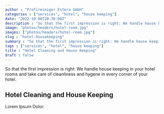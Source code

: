 ```yaml
---
author : "Profireiniger Estera GmbH"
categories : ["services", "hotel", "house keeping"]
date: "2022-10-08T20:30:00Z"
description : "So that the first impression is right: We handle house keeping in your hotel rooms and take care of cleanliness and hygene in every corner of your hotel."
image: "photos/headers/hotel-room.jpg"
images: ["photos/headers/hotel-room.jpg"]
slug : "hotel-housekeeping"
summary : "So that the first impression is right: We handle house keeping in your hotel rooms and take care of cleanliness and hygene in every corner of your hotel."
tags : ["services", "hotel", "house keeping"]
title : "Hotel Cleaning and House Keeping"
draft : false
---
```


So that the first impression is right: We handle house keeping in your hotel rooms and take care of cleanliness and hygene in every corner of your hotel.

## Hotel Cleaning and House Keeping

Lorem Ipsum Dolor.